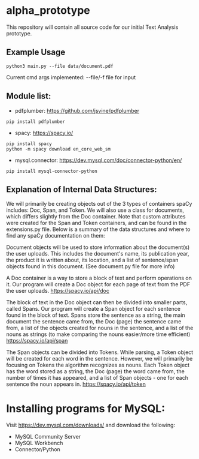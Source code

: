 # alpha_prototype

This repository will contain all source code for our initial Text Analysis prototype.

## Example Usage
```
python3 main.py --file data/document.pdf
```
Current cmd args implemented: 
--file/-f   file for input

## Module list:
* pdfplumber:
https://github.com/jsvine/pdfplumber
```
pip install pdfplumber
```
* spacy: https://spacy.io/
```
pip install spacy 
python -m spacy download en_core_web_sm
```
* mysql.connector:
https://dev.mysql.com/doc/connector-python/en/
```
pip install mysql-connector-python
```

## Explanation of Internal Data Structures:
We will primarily be creating objects out of the 3 types of containers spaCy includes: Doc, Span, and Token. 
We will also use a class for documents, which differs slightly from the Doc container. Note that custom
attributes were created for the Span and Token containers, and can be found in the extensions.py file. Below is a 
summary of the data structures and where to find any spaCy documentation on them:

Document objects will be used to store information about the document(s) the user uploads. This includes the document's
name, its publication year, the product it is written about, its location, and a list of sentence/span objects found
in this document. 
(See document.py file for more info)

A Doc container is a way to store a block of text and perform operations on it. Our program will create a Doc
object for each page of text from the PDF the user uploads. 
https://spacy.io/api/doc

The block of text in the Doc object can then be divided into smaller parts, called Spans. Our program will create a 
Span object for each sentence found in the block of text. Spans store the sentence as a string, the main document the
sentence came from, the Doc (page) the sentence came from, a list of the objects created for nouns in the sentence, and
a list of the nouns as strings (to make comparing the nouns easier/more time efficient)
https://spacy.io/api/span

The Span objects can be divided into Tokens. While parsing, a Token object will be created for each word in the
sentence. However, we will primarily be focusing on Tokens the algorithm recognizes as nouns. Each Token object
has the word stored as a string, the Doc (page) the word came from, the number of times it has appeared, and a list of 
Span objects - one for each sentence the noun appears in.
https://spacy.io/api/token

# Installing programs for MySQL:
Visit https://dev.mysql.com/downloads/ and download the following:
* MySQL Community Server
* MySQL Workbench
* Connector/Python